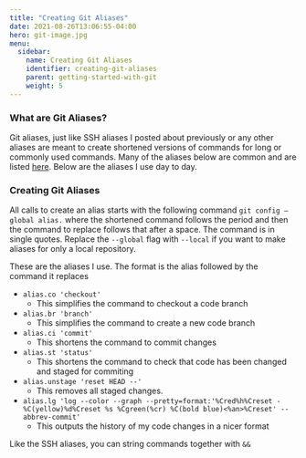 ```yaml
---
title: "Creating Git Aliases"
date: 2021-08-26T13:06:55-04:00
hero: git-image.jpg
menu:
  sidebar:
    name: Creating Git Aliases
    identifier: creating-git-aliases
    parent: getting-started-with-git
    weight: 5
---
```


### What are Git Aliases?
Git aliases, just like SSH aliases I posted about previously or any other aliases are meant to create shortened versions of commands for long or commonly used commands. Many of the aliases below are common and are listed [here](https://git-scm.com/book/en/v2/Git-Basics-Git-Aliases). Below are the aliases I use day to day.

### Creating Git Aliases
All calls to create an alias starts with the following command `git config –global alias.` where the shortened command follows the period and then the command to replace follows that after a space. The command is in single quotes. Replace the `--global` flag with `--local` if you want to make aliases for only a local repository.

These are the aliases I use. The format is the alias followed by the command it replaces
* `alias.co 'checkout'`
  - This simplifies the command to checkout a code branch
* `alias.br 'branch'`
  - This simplifies the command to create a new code branch
* `alias.ci 'commit'`
  - This shortens the command to commit changes
* `alias.st 'status'`
  - This shortens the command to check that code has been changed and staged for commiting
* `alias.unstage 'reset HEAD --'`
  - This removes all staged changes.
* `alias.lg 'log --color --graph --pretty=format:'%Cred%h%Creset -%C(yellow)%d%Creset %s %Cgreen(%cr) %C(bold blue)<%an>%Creset' --abbrev-commit'`
  - This outputs the history of my code changes in a nicer format

Like the SSH aliases, you can string commands together with `&&`
